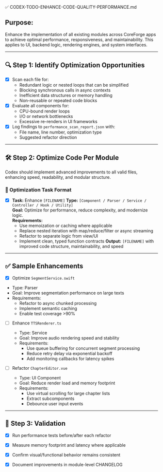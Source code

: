 ✅ CODEX-TODO-ENHANCE-CODE-QUALITY-PERFORMANCE.md

## Purpose:
Enhance the implementation of all existing modules across CoreForge apps to achieve optimal performance, responsiveness, and maintainability. This applies to UI, backend logic, rendering engines, and system interfaces.

---

## 🔍 Step 1: Identify Optimization Opportunities

- [x] Scan each file for:
  - Redundant logic or nested loops that can be simplified
  - Blocking synchronous calls in async contexts
  - Inefficient data structures or memory handling
  - Non-reusable or repeated code blocks
- [x] Evaluate all components for:
  - CPU-bound render loops
  - I/O or network bottlenecks
  - Excessive re-renders in UI frameworks
- [x] Log findings to `performance_scan_report.json` with:
  - File name, line number, optimization type
  - Suggested refactor direction

---

## 🛠 Step 2: Optimize Code Per Module

Codex should implement advanced improvements to all valid files, enhancing speed, readability, and modular structure.

### 🔧 Optimization Task Format

- [x] **Task:** Enhance `[FILENAME]`
  **Type:** `[Component / Parser / Service / Controller / Hook / Utility]`  
  **Goal:** Optimize for performance, reduce complexity, and modernize logic.  
  **Requirements:**
    - Use memoization or caching where applicable
    - Replace nested iteration with map/reduce/filter or async streaming
    - Refactor to separate logic from view/UI
    - Implement clean, typed function contracts
  **Output:** `[FILENAME]` with improved code structure, maintainability, and speed

---

## ✅ Sample Enhancements

 - [x] Optimize `SegmentService.swift`
  - Type: Parser
  - Goal: Improve segmentation performance on large texts
  - Requirements:
    - Refactor to async chunked processing
    - Implement semantic caching
    - Enable test coverage >90%

- [ ] Enhance `TTSRenderer.ts`
  - Type: Service
  - Goal: Improve audio rendering speed and stability
  - Requirements:
    - Use queue buffering for concurrent segment processing
    - Reduce retry delay via exponential backoff
    - Add monitoring callbacks for latency spikes

- [ ] Refactor `ChapterEditor.vue`
  - Type: UI Component
  - Goal: Reduce render load and memory footprint
  - Requirements:
    - Use virtual scrolling for large chapter lists
    - Extract subcomponents
    - Debounce user input events

---

## 🧪 Step 3: Validation

- [x] Run performance tests before/after each refactor
- [x] Measure memory footprint and latency where applicable
- [x] Confirm visual/functional behavior remains consistent
- [x] Document improvements in module-level CHANGELOG

